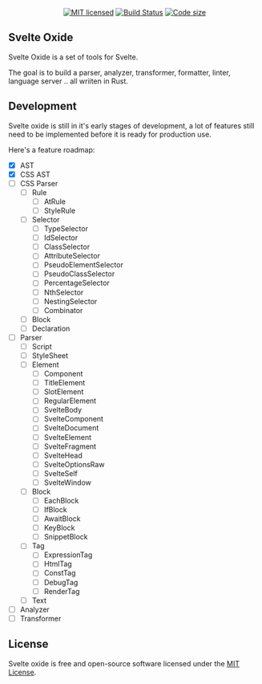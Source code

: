 <div align="center">

[![MIT licensed][license-badge]][license-url]
[![Build Status][ci-badge]][ci-url]
[![Code size][code-size-badge]][code-size-url]

</div>

## Svelte Oxide

Svelte Oxide is a set of tools for Svelte.

The goal is to build a parser, analyzer, transformer, formatter, linter, language server .. all wriiten in Rust.

## Development

Svelte oxide is still in it's early stages of development, a lot of features still need to be implemented before it
is ready for production use.

Here's a feature roadmap:

- [x] AST
- [x] CSS AST
- [ ] CSS Parser
  - [ ] Rule
    - [ ] AtRule
    - [ ] StyleRule
  - [ ] Selector
    - [ ] TypeSelector
    - [ ] IdSelector
    - [ ] ClassSelector
    - [ ] AttributeSelector
    - [ ] PseudoElementSelector
    - [ ] PseudoClassSelector
    - [ ] PercentageSelector
    - [ ] NthSelector
    - [ ] NestingSelector
    - [ ] Combinator
  - [ ] Block
  - [ ] Declaration
- [ ] Parser
  - [ ] Script
  - [ ] StyleSheet
  - [ ] Element
    - [ ] Component
    - [ ] TitleElement
    - [ ] SlotElement
    - [ ] RegularElement
    - [ ] SvelteBody
    - [ ] SvelteComponent
    - [ ] SvelteDocument
    - [ ] SvelteElement
    - [ ] SvelteFragment
    - [ ] SvelteHead
    - [ ] SvelteOptionsRaw
    - [ ] SvelteSelf
    - [ ] SvelteWindow
  - [ ] Block
    - [ ] EachBlock
    - [ ] IfBlock
    - [ ] AwaitBlock
    - [ ] KeyBlock
    - [ ] SnippetBlock
  - [ ] Tag
    - [ ] ExpressionTag
    - [ ] HtmlTag
    - [ ] ConstTag
    - [ ] DebugTag
    - [ ] RenderTag
  - [ ] Text
- [ ] Analyzer
- [ ] Transformer

## License

Svelte oxide is free and open-source software licensed under the [MIT License](./LICENSE).

[license-badge]: https://img.shields.io/badge/license-MIT-blue.svg
[license-url]: https://github.com/a-rustacean/svelte-oxide/blob/main/LICENSE
[ci-badge]: https://github.com/a-rustacean/svelte-oxide/actions/workflows/ci.yml/badge.svg?event=push&branch=main
[ci-url]: https://github.com/a-rustacean/svelte-oxide/actions/workflows/ci.yml?query=event%3Apush+branch%3Amain
[code-size-badge]: https://img.shields.io/github/languages/code-size/a-rustacean/svelte-oxide
[code-size-url]: https://github.com/a-rustacean/svelte-oxide
